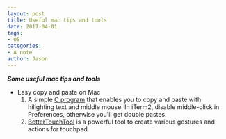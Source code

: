```yaml
---
layout: post
title: Useful mac tips and tools
date: 2017-04-01
tags:
- OS
categories:
- A note
author: Jason
---
```

<p><strong><em>Some useful mac tips and tools</em></strong></p>

* Easy copy and paste on Mac
    1. A simple [C program](https://github.com/rsmz/macpaste) that enables you to copy and paste with hilighting text and middle mouse. In iTerm2, disable middle-click in Preferences, otherwise you'll get double pastes.
    1. [BetterTouchTool](https://www.boastr.net/) is a powerful tool to create various gestures and actions for touchpad.

